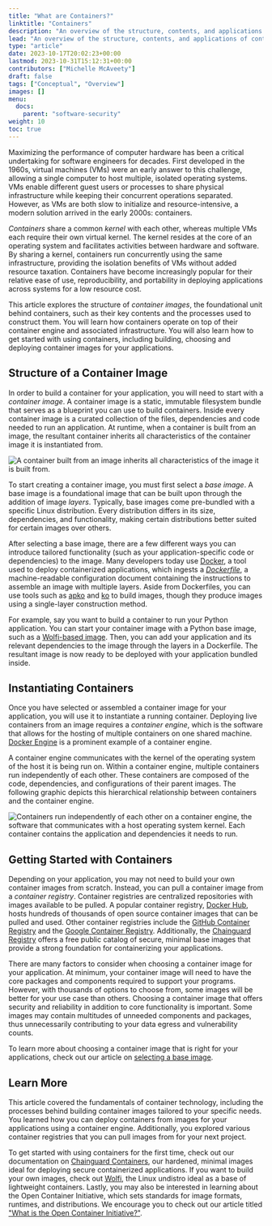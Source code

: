 ```yaml
---
title: "What are Containers?"
linktitle: "Containers"
description: "An overview of the structure, contents, and applications of container technology"
lead: "An overview of the structure, contents, and applications of container technology"
type: "article"
date: 2023-10-17T20:02:23+00:00
lastmod: 2023-10-31T15:12:31+00:00
contributors: ["Michelle McAveety"]
draft: false
tags: ["Conceptual", "Overview"]
images: []
menu:
  docs:
    parent: "software-security"
weight: 10
toc: true
---
```


Maximizing the performance of computer hardware has been a critical undertaking for software engineers for decades. First developed in the 1960s, virtual machines (VMs) were an early answer to this challenge, allowing a single computer to host multiple, isolated operating systems. VMs enable different guest users or processes to share physical infrastructure while keeping their concurrent operations separated. However, as VMs are both slow to initialize and resource-intensive, a modern solution arrived in the early 2000s: containers.

*Containers* share a common *kernel* with each other, whereas multiple VMs each require their own virtual kernel. The kernel resides at the core of an operating system and facilitates activities between hardware and software. By sharing a kernel, containers run concurrently using the same infrastructure, providing the isolation benefits of VMs without added resource taxation. Containers have become increasingly popular for their relative ease of use, reproducibility, and portability in deploying applications across systems for a low resource cost.

This article explores the structure of *container images*, the foundational unit behind containers, such as their key contents and the processes used to construct them. You will learn how containers operate on top of their container engine and associated infrastructure. You will also learn how to get started with using containers, including building, choosing and deploying container images for your applications.

## Structure of a Container Image

In order to build a container for your application, you will need to start with a *container image*. A container image is a static, immutable filesystem bundle that serves as a blueprint you can use to build containers. Inside every container image is a curated collection of the files, dependencies and code needed to run an application. At runtime, when a container is built from an image, the resultant container inherits all characteristics of the container image it is instantiated from.

![A container built from an image inherits all characteristics of the image it is built from.](image_to_container.png)

To start creating a container image, you must first select a *base image*. A base image is a foundational image that can be built upon through the addition of image *layers*. Typically, base images come pre-bundled with a specific Linux distribution. Every distribution differs in its size, dependencies, and functionality, making certain distributions better suited for certain images over others.

After selecting a base image, there are a few different ways you can introduce tailored functionality (such as your application-specific code or dependencies) to the image. Many developers today use [Docker](https://www.docker.com/), a tool used to deploy containerized applications, which ingests a [*Dockerfile*](https://docs.docker.com/engine/reference/builder/), a machine-readable configuration document containing the instructions to assemble an image with multiple layers. Aside from Dockerfiles, you can use tools such as [apko](/open-source/apko/overview/) and [ko](https://github.com/ko-build/ko) to build images, though they produce images using a single-layer construction method.

For example, say you want to build a container to run your Python application. You can start your container image with a Python base image, such as a [Wolfi-based image](/open-source/wolfi/wolfi-with-dockerfiles/). Then, you can add your application and its relevant dependencies to the image through the layers in a Dockerfile. The resultant image is now ready to be deployed with your application bundled inside.

## Instantiating Containers

Once you have selected or assembled a container image for your application, you will use it to instantiate a running container. Deploying live containers from an image requires a *container engine*, which is the software that allows for the hosting of multiple containers on one shared machine. [Docker Engine](https://docs.docker.com/engine/) is a prominent example of a container engine.

A container engine communicates with the kernel of the operating system of the host it is being run on. Within a container engine, multiple containers run independently of each other. These containers are composed of the code, dependencies, and configurations of their parent images. The following graphic depicts this hierarchical relationship between containers and the container engine.

![Containers run independently of each other on a container engine, the software that communicates with a host operating system kernel. Each container contains the application and dependencies it needs to run.](container_structure.png)

## Getting Started with Containers

Depending on your application, you may not need to build your own container images from scratch. Instead, you can pull a container image from a *container registry*. Container registries are centralized repositories with images available to be pulled. A popular container registry, [Docker Hub](https://hub.docker.com/), hosts hundreds of thousands of open source container images that can be pulled and used. Other container registries include the [GitHub Container Registry](https://docs.github.com/en/packages/working-with-a-github-packages-registry/working-with-the-container-registry) and the [Google Container Registry](https://console.cloud.google.com/marketplace/product/google-cloud-platform/container-registry). Additionally, the [Chainguard Registry](/chainguard/chainguard-registry/overview/) offers a free public catalog of secure, minimal base images that provide a strong foundation for containerizing your applications.

There are many factors to consider when choosing a container image for your application. At minimum, your container image will need to have the core packages and components required to support your programs. However, with thousands of options to choose from, some images will be better for your use case than others. Choosing a container image that offers security and reliability in addition to core functionality is important. Some images may contain multitudes of unneeded components and packages, thus unnecessarily contributing to your data egress and vulnerability counts.

To learn more about choosing a container image that is right for your applications, check out our article on [selecting a base image](/software-security/selecting-a-base-image/).

## Learn More

This article covered the fundamentals of container technology, including the processes behind building container images tailored to your specific needs. You learned how you can deploy containers from images for your applications using a container engine. Additionally, you explored various container registries that you can pull images from for your next project.

To get started with using containers for the first time, check out our documentation on [Chainguard Containers](/chainguard/chainguard-images/), our hardened, minimal images ideal for deploying secure containerized applications. If you want to build your own images, check out [Wolfi](/open-source/wolfi/), the Linux undistro ideal as a base of lightweight containers. Lastly, you may also be interested in learning about the Open Container Initiative, which sets standards for image formats, runtimes, and distributions. We encourage you to check out our article titled ["What is the Open Container Initiative?"](/open-source/oci/what-is-the-oci/).
